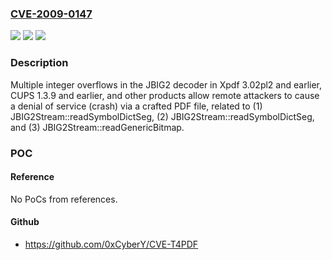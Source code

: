 ### [CVE-2009-0147](https://cve.mitre.org/cgi-bin/cvename.cgi?name=CVE-2009-0147)
![](https://img.shields.io/static/v1?label=Product&message=n%2Fa&color=blue)
![](https://img.shields.io/static/v1?label=Version&message=n%2Fa&color=blue)
![](https://img.shields.io/static/v1?label=Vulnerability&message=n%2Fa&color=brighgreen)

### Description

Multiple integer overflows in the JBIG2 decoder in Xpdf 3.02pl2 and earlier, CUPS 1.3.9 and earlier, and other products allow remote attackers to cause a denial of service (crash) via a crafted PDF file, related to (1) JBIG2Stream::readSymbolDictSeg, (2) JBIG2Stream::readSymbolDictSeg, and (3) JBIG2Stream::readGenericBitmap.

### POC

#### Reference
No PoCs from references.

#### Github
- https://github.com/0xCyberY/CVE-T4PDF

